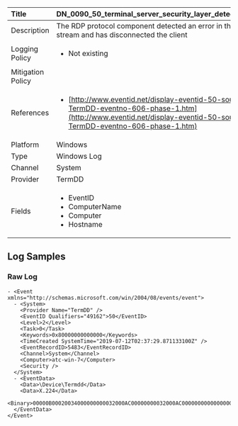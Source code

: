 | Title             | DN_0090_50_terminal_server_security_layer_detected_an_error                                                                                                      |
|:------------------|:-----------------------------------------------------------------------------------------------------------------|
| Description       | The RDP protocol component <component> detected an error in the  protocol stream and has disconnected the client                                                                                                |
| Logging Policy    | <ul><li> Not existing </li></ul> |
| Mitigation Policy | |
| References     		| <ul><li>[http://www.eventid.net/display-eventid-50-source-TermDD-eventno-606-phase-1.htm](http://www.eventid.net/display-eventid-50-source-TermDD-eventno-606-phase-1.htm)</li></ul>                                  |
| Platform       		| Windows   |
| Type           		| Windows Log 		| 
| Channel        		| System    |
| Provider       		| TermDD   |
| Fields         		| <ul><li>EventID</li><li>ComputerName</li><li>Computer</li><li>Hostname</li></ul>                                               |


## Log Samples

### Raw Log

```
- <Event xmlns="http://schemas.microsoft.com/win/2004/08/events/event">
  - <System>
    <Provider Name="TermDD" /> 
    <EventID Qualifiers="49162">50</EventID> 
    <Level>2</Level> 
    <Task>0</Task> 
    <Keywords>0x80000000000000</Keywords> 
    <TimeCreated SystemTime="2019-07-12T02:37:29.871133100Z" /> 
    <EventRecordID>5483</EventRecordID> 
    <Channel>System</Channel> 
    <Computer>atc-win-7</Computer> 
    <Security /> 
  </System>
  - <EventData>
    <Data>\Device\Termdd</Data> 
    <Data>X.224</Data> 
    <Binary>00000B00020034000000000032000AC00000000032000AC0000000000000000000000000000000000B00000016030100C30100</Binary> 
  </EventData>
</Event>
```




